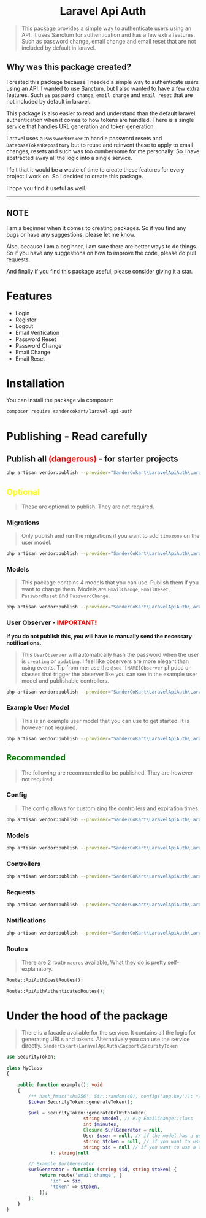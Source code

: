 <h1 style="text-align: center">Laravel Api Auth</h1>

> This package provides a simple way to authenticate users using an API. It uses Sanctum for authentication and has a few extra features.
Such as password change, email change and email reset that are not included by default in laravel.

## Why was this package created?
I created this package because I needed a simple way to authenticate users using an API. I wanted to use Sanctum, but I also wanted to have a few extra features.
Such as `password change`, `email change` and `email reset` that are not included by default in laravel.

This package is also easier to read and understand than the default laravel authentication when it comes
to how tokens are handled. There is a single service that handles URL generation and token generation.

Laravel uses a `PasswordBroker` to handle password resets and `DatabaseTokenRepository` but to reuse and reinvent these to apply
to email changes, resets and such was too cumbersome for me personally. So I have abstracted away all the logic into a single service.

I felt that it would be a waste of time to create these features for every project I work on.
So I decided to create this package.

I hope you find it useful as well.

<hr/>

## NOTE

I am a beginner when it comes to creating packages. So if you find any bugs or have any suggestions, please let me know.

Also, because I am a beginner, I am sure there are better ways to do things. So if you have any suggestions on how to improve the code, please do pull requests.

And finally if you find this package useful, please consider giving it a star.

# Features

-   Login
-   Register
-   Logout
-   Email Verification
-   Password Reset
-   Password Change
-   Email Change
-   Email Reset

# Installation

You can install the package via composer:

```bash
composer require sandercokart/laravel-api-auth
```

# Publishing - Read carefully

## Publish all <span style="color: red">(dangerous)</span> - for starter projects
```bash
php artisan vendor:publish --provider="SanderCokart\LaravelApiAuth\LaravelApiAuthServiceProvider"
```

## <span style="color: yellow">Optional</span>
> These are optional to publish. They are not required.

### Migrations
> Only publish and run the migrations if you want to add `timezone` on the user model.

```bash
php artisan vendor:publish --provider="SanderCoKart\LaravelApiAuth\LaravelApiAuthServiceProvider" --tag="api-auth-migrations"
```

### Models
> This package contains 4 models that you can use. Publish them if you want to change them.
Models are `EmailChange`, `EmailReset`, `PasswordReset` and `PasswordChange`.
```bash
php artisan vendor:publish --provider="SanderCoKart\LaravelApiAuth\LaravelApiAuthServiceProvider" --tag="api-auth-models"
```

### User Observer - <span style="color: red">IMPORTANT!</span>
<strong>If you do not publish this, you will have to manually send the necessary notifications.</strong>

> This `UserObserver` will automatically hash the password when the user is `creating` or `updating`.
I feel like observers are more elegant than using events. Tip from me: use the `@see [NAME]Observer` phpdoc on classes that trigger the observer
like you can see in the example user model and publishable controllers.
```bash
php artisan vendor:publish --provider="SanderCoKart\LaravelApiAuth\LaravelApiAuthServiceProvider" --tag="api-auth-user-observer"
```

### Example User Model
> This is an example user model that you can use to get started. It is however not required.
```bash
php artisan vendor:publish --provider="SanderCoKart\LaravelApiAuth\LaravelApiAuthServiceProvider" --tag="api-auth-example-user"
```

##  <span style="color: green">Recommended</span>
> The following are recommended to be published. They are however not required.

### Config
> The config allows for customizing the controllers and expiration times.

```bash
php artisan vendor:publish --provider="SanderCoKart\LaravelApiAuth\LaravelApiAuthServiceProvider" --tag="api-auth-config"
```

### Models
```bash
php artisan vendor:publish --provider="SanderCoKart\LaravelApiAuth\LaravelApiAuthServiceProvider" --tag="api-auth-models"
```

### Controllers
```bash
php artisan vendor:publish --provider="SanderCoKart\LaravelApiAuth\LaravelApiAuthServiceProvider" --tag="api-auth-controllers"
```

### Requests
```bash
php artisan vendor:publish --provider="SanderCoKart\LaravelApiAuth\LaravelApiAuthServiceProvider" --tag="api-auth-requests"
```

### Notifications
```bash
php artisan vendor:publish --provider="SanderCoKart\LaravelApiAuth\LaravelApiAuthServiceProvider" --tag="api-auth-notifications"
```

### Routes

> There are 2 route `macros` available, What they do is pretty self-explanatory.

```php
Route::ApiAuthGuestRoutes();

Route::ApiAuthAuthenticatedRoutes();
```

# Under the hood of the package

> There is a facade available for the service.
It contains all the logic for generating URLs and tokens.
Alternatively you can use the service directly. `SanderCokart\LaravelApiAuth\Support\SecurityToken`

```php
use SecurityToken;

class MyClass
{

    public function example(): void
    {
        /** hash_hmac('sha256', Str::random(40), config('app.key')); */
        $token SecurityToken::generateToken();

        $url = SecurityToken::generateUrlWithToken(
                            string $model, // e.g EmailChange::class
                            int $minutes,
                            Closure $urlGenerator = null,
                            User $user = null, // if the model has a user_id column
                            string $token = null, // if you want to use a custom token
                            string $id = null // if you want to use a custom id, can be omitted if the model has an id column
                ): string|null

        // Example $urlGenerator
        $urlGenerator = function (string $id, string $token) {
            return route('email.change', [
                'id' => $id,
                'token' => $token,
            ]);
        };
    }
}
```
